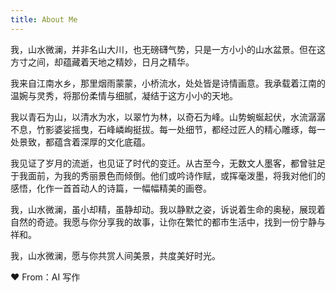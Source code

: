 ```yaml
---
title: About Me
---
```



我，山水微澜，并非名山大川，也无磅礴气势，只是一方小小的山水盆景。但在这方寸之间，却蕴藏着天地之精妙，日月之精华。

我来自江南水乡，那里烟雨蒙蒙，小桥流水，处处皆是诗情画意。我承载着江南的温婉与灵秀，将那份柔情与细腻，凝结于这方小小的天地。

我以青石为山，以清水为水，以翠竹为林，以奇石为峰。山势蜿蜒起伏，水流潺潺不息，竹影婆娑摇曳，石峰嶙峋挺拔。每一处细节，都经过匠人的精心雕琢，每一处景致，都蕴含着深厚的文化底蕴。

我见证了岁月的流逝，也见证了时代的变迁。从古至今，无数文人墨客，都曾驻足于我面前，为我的秀丽景色而倾倒。他们或吟诗作赋，或挥毫泼墨，将我对他们的感悟，化作一首首动人的诗篇，一幅幅精美的画卷。

我，山水微澜，虽小却精，虽静却动。我以静默之姿，诉说着生命的奥秘，展现着自然的奇迹。我愿与你分享我的故事，让你在繁忙的都市生活中，找到一份宁静与祥和。

我，山水微澜，愿与你共赏人间美景，共度美好时光。


:heart: From：AI 写作
